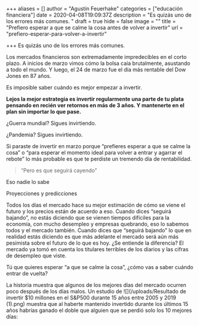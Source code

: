 +++
aliases = []
author = "Agustín Feuerhake"
categories = ["educación financiera"]
date = 2020-04-08T19:09:37Z
description = "Es quizás uno de los errores más comunes. "
draft = true
hide = false
image = ""
title = "Prefiero esperar a que se calme la cosa antes de volver a invertir"
url = "prefiero-esperar-para-volver-a-invertir"

+++
Es quizás uno de los errores más comunes.

Los mercados financieros son extremadamente impredecibles en el corto plazo. A inicios de marzo vimos cómo la bolsa caía brutalmente, asustando a todo el mundo. Y luego, el 24 de marzo fue el día más rentable del Dow Jones en 87 años.

Es imposible saber cuándo es mejor empezar a invertir.

**Lejos la mejor estrategia es invertir regularmente una parte de tu plata pensando en recién ver retornos en más de 3 años. Y mantenerte en el plan sin importar lo que pase.**

  
¿Guerra mundial? Sigues invirtiendo.

¿Pandemia? Sigues invirtiendo.

  
Si paraste de invertir en marzo porque “prefieres esperar a que se calme la cosa” o “para esperar el momento ideal para volver a entrar y agarrar el rebote” lo más probable es que te perdiste un tremendo día de rentabilidad.

> “Pero es que seguirá cayendo”

Eso nadie lo sabe

Proyecciones y predicciones

Todos los días el mercado hace su mejor estimación de cómo se viene el futuro y los precios están de acuerdo a eso. Cuando dices “seguirá bajando”, no estás diciendo que se vienen tiempos difíciles para la economía, con mucho desempleo y empresas quebrando, eso lo sabemos todos y el mercado también. Cuando dices que “seguirá bajando” lo que en realidad estás diciendo es que más adelante el mercado será aún más pesimista sobre el futuro de lo que es hoy. ¿Se entiende la diferencia? El mercado ya tomó en cuenta los titulares terribles de los diarios y las cifras de desempleo que viste.

Tú que quieres esperar “a que se calme la cosa”, ¿cómo vas a saber cuándo entrar de vuelta?

La historia muestra que algunos de los mejores días del mercado ocurren poco después de los días malos. Un estudio de ![](/uploads/Resultado de invertir $10 millones en el S&P500 durante 15 años entre 2005 y 2019   (1).png) muestra que al haberte mantenido invertido durante los últimos 15 años habrías ganado el doble que alguien que se perdió solo los 10 mejores días: